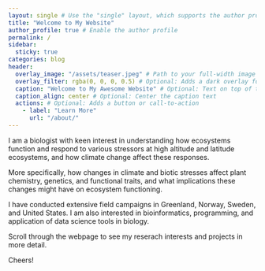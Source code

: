 ```yaml
---
layout: single # Use the "single" layout, which supports the author profile
title: "Welcome to My Website"
author_profile: true # Enable the author profile
permalink: /
sidebar:
  sticky: true
categories: blog
header:
  overlay_image: "/assets/teaser.jpeg" # Path to your full-width image
  overlay_filter: rgba(0, 0, 0, 0.5) # Optional: Adds a dark overlay for better text contrast
  caption: "Welcome to My Awesome Website" # Optional: Text on top of the image
  caption_align: center # Optional: Center the caption text
  actions: # Optional: Adds a button or call-to-action
    - label: "Learn More"
      url: "/about/"
---
```



I am a biologist with keen interest in understanding how ecosystems function and respond to various stressors at high altitude and latitude ecosystems, and how climate change affect these responses. 

More specifically, how changes in climate and biotic stresses affect plant chemistry, genetics, and functional traits, and what implications these changes might have on ecosystem functioning. 

I have conducted extensive field campaigns in Greenland, Norway, Sweden, and United States. I am also interested in bioinformatics, programming, and application of data science tools in biology.

Scroll through the webpage to see my reserach interests and projects in more detail. 

Cheers!